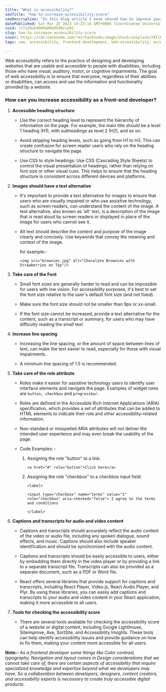 ```yaml
---
title: "What is accessibility?"
seoTitle: "how-to-increase-accessibility-score"
seoDescription: "In this blog article I have shared how to improve your accessibility score."
datePublished: Sat Mar 25 2023 14:23:14 GMT+0000 (Coordinated Universal Time)
cuid: clfo29zk4000a09m9h90ccp91
slug: how-to-increase-accessibility-score
cover: https://cdn.hashnode.com/res/hashnode/image/stock/unsplash/Y8TiLvKnLeg/upload/30b282ba8956541272df555276bd43bd.jpeg
tags: seo, accessibility, frontend-development, web-accessibility, accessibility-score

---
```


Web accessibility refers to the practice of designing and developing websites that are usable and accessible to people with disabilities, including those who have visual, auditory, motor, or cognitive impairments. The goal of web accessibility is to ensure that everyone, regardless of their abilities or disabilities, can access and use the information and functionality provided by a website.

### How can you increase accessibility as a front-end developer?

1. **Accessible heading structure**
    
    * Use the correct heading level to represent the hierarchy of information on the page. For example, the main title should be a level 1 heading (H1), with subheadings as level 2 (H2), and so on.
        
    * Avoid skipping heading levels, such as going from H1 to H3. This can create confusion for screen reader users who rely on the heading structure to navigate the page.
        
    * Use CSS to style headings: Use CSS (Cascading Style Sheets) to control the visual presentation of headings, rather than relying on font size or other visual cues. This helps to ensure that the heading structure is consistent across different devices and platforms.
        
2. **Images should have a text alternative**
    
    * It's important to provide a text alternative for images to ensure that users who are visually impaired or who use assistive technology, such as screen readers, can understand the content of the image. A text alternative, also known as 'alt' text, is a description of the image that is read aloud by screen readers or displayed in place of the image for users who cannot see it.
        
    * Alt text should describe the content and purpose of the image clearly and concisely. Use keywords that convey the meaning and context of the image.
        
        for example:-
        
        `<img src="brownies.jpg" alt="Chocolate Brownies with Strawberries on Top"/>`
        
3. **Take care of the Font**
    
    * Small font sizes are generally harder to read and can be impossible for users with low vision. For accessibility purposes, it's best to set the font size relative to the user's default font size (and not fixed).
        
    * Make sure the font size should not be smaller than 9px or xx-small.
        
    * If the font size cannot be increased, provide a text alternative for the content, such as a transcript or summary, for users who may have difficulty reading the small text
        
4. **Increase line spacing**
    
    * Increasing the line spacing, or the amount of space between lines of text, can make the text easier to read, especially for those with visual impairments.
        
    * A minimum line spacing of 1.5 is recommended.
        
5. **Take care of the role attribute**
    
    * Roles make it easier for assistive technology users to identify user interface elements and navigate the page. Examples of widget roles are `button, checkbox` and `progressbar`.
        
    * Roles are defined in the Accessible Rich Internet Applications (ARIA) specification, which provides a set of attributes that can be added to HTML elements to indicate their role and other accessibility-related information.
        
    * Non-standard or misspelled ARIA attributes will not deliver the intended user experience and may even break the usability of the page.
        
    * Code Examples: -
        
        1. Assigning the role "button" to a link:
            
            `<a href="#" role="button">Click here</a>`
            
        2. Assigning the role "checkbox" to a checkbox input field:
            
            `<label>`
            
            `<input type="checkbox" name="terms" value="1" role="checkbox" aria-checked="false"> I agree to the terms and conditions`
            
            `</label>`
            
6. **Captions and transcripts for audio and video content**
    
    * Captions and transcripts should accurately reflect the audio content of the video or audio file, including any spoken dialogue, sound effects, and music. Captions should also include speaker identification and should be synchronized with the audio content.
        
    * Captions and transcripts should be easily accessible to users, either by embedding them directly in the video player or by providing a link to a separate transcript file. Transcripts can also be provided as a separate document, such as a PDF or Word file.
        
    * React offers several libraries that provide support for captions and transcripts, including React Player, Video.js, React Audio Player, and Plyr. By using these libraries, you can easily add captions and transcripts to your audio and video content in your React application, making it more accessible to all users.
        
7. **Tools for checking the accessibility score**
    
    * There are several tools available for checking the accessibility score of a website or digital content, including Google Lighthouse, Siteimprove, Axe, SortSite, and Accessibility Insights. These tools can help identify accessibility issues and provide guidance on how to fix them, making your content more accessible for all users.
        

**Note:-** *As a frontend developer some things like Color contrast, typography, Navigation and layout comes in Design considerations that we cannot take care of, there are certain aspects of accessibility that require specialized knowledge and expertise beyond what we developers may have. So a collaboration between developers, designers, content creators, and accessibility experts is necessary to create truly accessible digital products*.